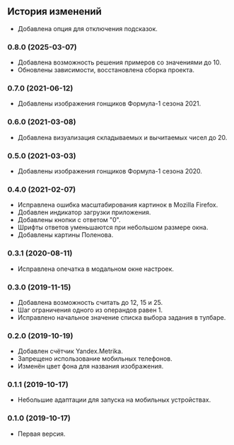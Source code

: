 ## История изменений

- Добавлена опция для отключения подсказок.

### 0.8.0 (2025-03-07)

- Добавлена возможность решения примеров со значениями до 10.
- Обновлены зависимости, восстановлена сборка проекта.

### 0.7.0 (2021-06-12)

- Добавлены изображения гонщиков Формула-1 сезона 2021.

### 0.6.0 (2021-03-08)

- Добавлена визуализация складываемых и вычитаемых чисел до 20.

### 0.5.0 (2021-03-03)

- Добавлены изображения гонщиков Формула-1 сезона 2020.

### 0.4.0 (2021-02-07)

- Исправлена ошибка масштабирования картинок в Mozilla Firefox.
- Добавлен индикатор загрузки приложения.
- Добавлены кнопки с ответом "0".
- Шрифты ответов уменьшаются при небольшом размере окна.
- Добавлены картины Поленова.

### 0.3.1 (2020-08-11)

- Исправлена опечатка в модальном окне настроек.

### 0.3.0 (2019-11-15)

- Добавлена возможность считать до 12, 15 и 25.
- Шаг ограничения одного из операндов равен 1.
- Исправлено начальное значение списка выбора задания в тулбаре.

### 0.2.0 (2019-10-19)

- Добавлен счётчик Yandex.Metrika.
- Запрещено использование мобильных телефонов.
- Изменён цвет фона для названия изображения.

### 0.1.1 (2019-10-17)

- Небольшие адаптации для запуска на мобильных устройствах.

### 0.1.0 (2019-10-17)

- Первая версия.
